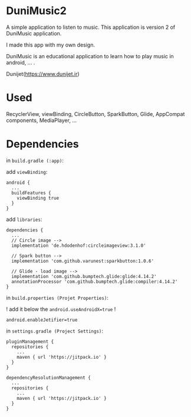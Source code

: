 # DuniMusic2
A simple application to listen to music. This application is version 2 of DuniMusic application.

I made this app with my own design.

DuniMusic is an educational application to learn how to play music in android, ... .

Dunijet(https://www.dunijet.ir)

# Used
RecyclerView, viewBinding, CircleButton, SparkButton, Glide, AppCompat components, MediaPlayer, ...

# Dependencies
in `build.gradle (:app)`:

  add `viewBinding`:
  
    android {
      ...
      buildFeatures {
        viewBinding true
      }
    }
  
  add `libraries`:
  
    dependencies {
      ...
      // Circle image -->
      implementation 'de.hdodenhof:circleimageview:3.1.0'
      
      // Spark button -->
      implementation 'com.github.varunest:sparkbutton:1.0.6'
      
      // Glide - load image -->
      implementation 'com.github.bumptech.glide:glide:4.14.2'
      annotationProcessor 'com.github.bumptech.glide:compiler:4.14.2'
    }
 
in `build.properties (Projet Properties)`:
  
  ! add it below the `android.useAndroidX=true` !

    android.enableJetifier=true
  
in `settings.gradle (Project Settings)`:

    pluginManagement {
      repositories {
        ...
        maven { url 'https://jitpack.io' }
      }
    }
    
    dependencyResolutionManagement {
      ...
      repositories {
        ...
        maven { url 'https://jitpack.io' }
      }
    }




